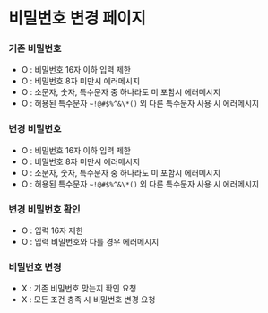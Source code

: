 # 비밀번호 변경 페이지

### 기존 비밀번호

- O : 비밀번호 16자 이하 입력 제한
- O : 비밀번호 8자 미만시 에러메시지
- O : 소문자, 숫자, 특수문자 중 하나라도 미 포함시 에러메시지
- O : 허용된 특수문자 `~!@#$%^&\*()` 외 다른 특수문자 사용 시 에러메시지

### 변경 비밀번호

- O : 비밀번호 16자 이하 입력 제한
- O : 비밀번호 8자 미만시 에러메시지
- O : 소문자, 숫자, 특수문자 중 하나라도 미 포함시 에러메시지
- O : 허용된 특수문자 `~!@#$%^&\*()` 외 다른 특수문자 사용 시 에러메시지

### 변경 비밀번호 확인

- O : 입력 16자 제한
- O : 입력 비밀번호와 다를 경우 에러메시지

### 비밀번호 변경

- X : 기존 비밀번호 맞는지 확인 요청
- X : 모든 조건 충족 시 비밀번호 변경 요청
